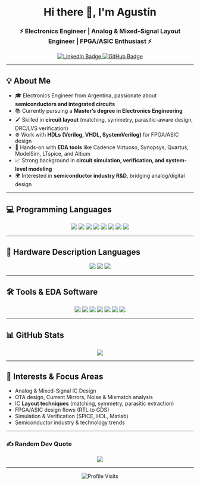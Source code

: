 <h1 align="center">Hi there 👋, I'm Agustín</h1>
<h3 align="center">⚡ Electronics Engineer | Analog & Mixed-Signal Layout Engineer | FPGA/ASIC Enthusiast ⚡</h3>

<p align="center">
  <a href="https://www.linkedin.com/in/agustin-galdeman/">
    <img src="https://img.shields.io/badge/LinkedIn-blue?style=for-the-badge&logo=linkedin&logoColor=white" alt="LinkedIn Badge">
  </a>
  <a href="https://github.com/Agusgal">
    <img src="https://img.shields.io/badge/GitHub-000?style=for-the-badge&logo=github&logoColor=white" alt="GitHub Badge">
  </a>
</p>

---

## 💡 About Me
- 🎓 Electronics Engineer from Argentina, passionate about **semiconductors and integrated circuits**
- 📚 Currently pursuing a **Master’s degree in Electronics Engineering**  
- 🖌️ Skilled in **circuit layout** (matching, symmetry, parasitic-aware design, DRC/LVS verification)  
- ⚙️ Work with **HDLs (Verilog, VHDL, SystemVerilog)** for FPGA/ASIC design  
- 🔬 Hands-on with **EDA tools** like Cadence Virtuoso, Synopsys, Quartus, ModelSim, LTspice, and Altium  
- 📈 Strong background in **circuit simulation, verification, and system-level modeling**  
- 🌍 Interested in **semiconductor industry R&D**, bridging analog/digital design  

---

## 💻 Programming Languages
<p align="center">
  <img src="https://img.shields.io/badge/c-%2300599C.svg?style=for-the-badge&logo=c&logoColor=white">
  <img src="https://img.shields.io/badge/c++-%2300599C.svg?style=for-the-badge&logo=c%2B%2B&logoColor=white">
  <img src="https://img.shields.io/badge/c%23-%23239120.svg?style=for-the-badge&logo=c-sharp&logoColor=white">
  <img src="https://img.shields.io/badge/python-3670A0?style=for-the-badge&logo=python&logoColor=ffdd54">
  <img src="https://img.shields.io/badge/rust-%23000000.svg?style=for-the-badge&logo=rust&logoColor=white">
  <img src="https://img.shields.io/badge/javascript-%23323330.svg?style=for-the-badge&logo=javascript&logoColor=%23F7DF1E">
  <img src="https://img.shields.io/badge/Matlab-%23BE662C?style=for-the-badge&logo=mathworks&logoColor=white">
  <img src="https://img.shields.io/badge/latex-%23008080.svg?style=for-the-badge&logo=latex&logoColor=white">
</p>

---

## 🔧 Hardware Description Languages
<p align="center">
  <img src="https://img.shields.io/badge/Verilog-acb2c0?style=for-the-badge">
  <img src="https://img.shields.io/badge/VHDL-acb2c0?style=for-the-badge&color=acb2c0">
  <img src="https://img.shields.io/badge/SystemVerilog-blueviolet?style=for-the-badge">
</p>

---

## 🛠️ Tools & EDA Software
<p align="center">
  <img src="https://img.shields.io/badge/Altium-gray?style=for-the-badge&logo=altiumdesigner&logoColor=black">
  <img src="https://img.shields.io/static/v1?style=for-the-badge&message=LTspice&color=900028&logo=LTspice&logoColor=FFFFFF">
  <img src="https://img.shields.io/badge/Cadence-Virtuoso-red?style=for-the-badge">
  <img src="https://img.shields.io/badge/Synopsys-56347C?style=for-the-badge">
  <img src="https://img.shields.io/badge/Quartus-Prime?style=for-the-badge&color=%231C4795">
  <img src="https://img.shields.io/badge/ModelSim-%23217346?style=for-the-badge&logo=mentor&logoColor=white">
  <img src="https://img.shields.io/badge/Qt-gray?style=for-the-badge&logo=qt&logoColor=%2341CD52">
</p>

---

## 📊 GitHub Stats
<p align="center">
  <img src="https://github-readme-stats.vercel.app/api/top-langs/?username=Agusgal&theme=city_light&hide_border=false&include_all_commits=false&count_private=true&layout=compact" />
</p>

---

## 🔬 Interests & Focus Areas
- Analog & Mixed-Signal IC Design  
- OTA design, Current Mirrors, Noise & Mismatch analysis  
- IC **Layout techniques** (matching, symmetry, parasitic extraction)  
- FPGA/ASIC design flows (RTL to GDS)  
- Simulation & Verification (SPICE, HDL, Matlab)  
- Semiconductor industry & technology trends  

---

### ✍️ Random Dev Quote
<p align="center">
  <img src="https://quotes-github-readme.vercel.app/api?type=horizontal&theme=light">
</p>

---

<p align="center">
  <img src="https://visitcount.itsvg.in/api?id=Agusgal&icon=0&color=2" alt="Profile Visits">
</p>
